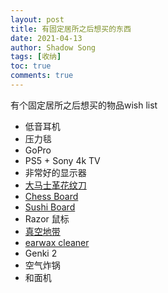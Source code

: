 ```yaml
---
layout: post
title: 有固定居所之后想买的东西
date: 2021-04-13
author: Shadow Song
tags: [收纳]
toc: true
comments: true
---
```


有个固定居所之后想买的物品wish list

- 低音耳机
- 压力毯
- GoPro
- PS5 + Sony 4k TV
- 非常好的显示器
- [大马士革花纹刀](https://echefknife.com/collections/knife-type-double-edged-nakiri-vegetable-knife/products/yoshihiro-blue-steel-suminagashi-wa-nakiri-japanese-vegetable-chef-knife-shitan-handle-with-nuri-saya-cover?variant=37099024056507)
- [Chess Board](https://www.amazon.com/Folding-Checkers-Staunton-Chessmen-Classic/dp/B08B8DHG3R/ref=pd_lutyp_ci_mcx_mr_typ_d_4_3/132-0971237-3462830?_encoding=UTF8&pd_rd_i=B08B8DHG3R&pd_rd_r=eed63eb3-ef78-447f-92b2-753e32bcd614&pd_rd_w=rashO&pd_rd_wg=N2RjO&pf_rd_p=f1126f2a-a59f-4fc7-9249-5717c5e2e000&pf_rd_r=2H5XMHHNWK7T2DKBMFTE&refRID=2H5XMHHNWK7T2DKBMFTE&th=1)
- [Sushi Board](https://www.amazon.com/Plates-Rectangular-Serving-Cheese-Platter/dp/B08C7PGGHX/ref=sr_1_6?dchild=1&keywords=black+sushi+board&qid=1618405551&sr=8-6)
- Razor 鼠标
- [真空地带](https://sp.universal-music.co.jp/ringo/live2018/)
- [earwax cleaner](https://www.amazon.com/BEBIRD-Endoscope-Inspection-Waterproof-Gyroscope/dp/B086PFZ8SV/ref=sr_1_1_sspa?dchild=1&keywords=earwax&qid=1619406248&sr=8-1-spons&psc=1&spLa=ZW5jcnlwdGVkUXVhbGlmaWVyPUFENjc5WjVYQ1FHWDQmZW5jcnlwdGVkSWQ9QTA4Nzc3MzdHSUVHTTlBUU9KQkgmZW5jcnlwdGVkQWRJZD1BMDM4MTA5OTJBMlRaSllKNEszVzImd2lkZ2V0TmFtZT1zcF9hdGYmYWN0aW9uPWNsaWNrUmVkaXJlY3QmZG9Ob3RMb2dDbGljaz10cnVl)
- Genki 2
- 空气炸锅
- 和面机